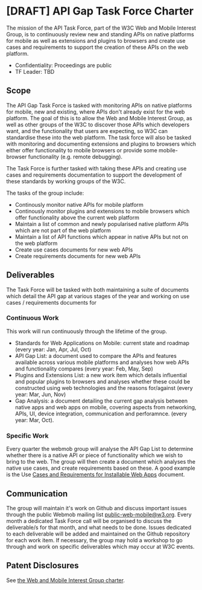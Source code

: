 # [DRAFT] API Gap Task Force Charter

The mission of the API Task Force, part of the W3C Web and Mobile Interest Group, is to continuously review new and standing APIs on native platforms for mobile as well as extensions and plugins to browsers and create use cases and requirements to support the creation of these APIs on the web platform. 

* Confidentiality: Proceedings are public
* TF Leader: TBD

## Scope

The API Gap Task Force is tasked with monitoring APIs on native platforms for mobile, new and existing, where APIs don't already exist for the web platform. The goal of this is to allow the Web and Mobile Interest Group, as well as other groups of the W3C to discover those APIs which developers want, and the functionality that users are expecting, so W3C can standardise these into the web platform. The task force will also be tasked with monitoring and documenting extensions and plugins to browsers which either offer functionality to mobile browsers or provide some mobile-browser functionality (e.g. remote debugging). 

The Task Force is further tasked with taking these APIs and creating use cases and requirements documentation to support the development of these standards by working groups of the W3C.

The tasks of the group include:

* Continously monitor native APIs for mobile platform
* Continously monitor plugins and extensions to mobile browsers which offer functionality above the current web platform
* Maintain a list of common and newly popularised native platform APIs which are not part of the web platform
* Maintain a list of API functions which appear in native APIs but not on the web platform
* Create use cases documents for new web APIs
* Create requirements documents for new web APIs

## Deliverables
The Task Force will be tasked with both maintaining a suite of documents which detail the API gap at various stages of the year and working on use cases / requirements documents for 

### Continuous Work
This work will run continuously through the lifetime of the group.

* Standards for Web Applications on Mobile: current state and roadmap (every year: Jan, Apr, Jul, Oct)
* API Gap List: a document used to compare the APIs and features available across various mobile platforms and analyses how web APIs and functionality compares (every year: Feb, May, Sep)
* Plugins and Extensions List: a new work item which details influential and popular plugins to browsers and analyses whether these could be constructed using web technologies and the reasons for/against (every year: Mar, Jun, Nov)
* Gap Analysis: a document detailing the current gap analysis between native apps and web apps on mobile, covering aspects from networking, APIs, UI, device integration, communication and perforamnce.  (every year: Mar, Oct).

### Specific Work
Every quarter the webmob group will analyse the API Gap List to determine whether there is a native API or piece of functionality which we wish to bring to the web. The group will then create a document which analyses the native use cases, and create requirements based on these. A good example is the Use [Cases and Requirements for Installable Web Apps](http://w3c-webmob.github.io/installable-webapps/) document. 

## Communication
The group will maintain it's work on Github and discuss important issues through the public Webmob mailing list [public-web-mobile@w3.org](public-web-mobile@w3.org). Every month a dedicated Task Force call will be organised to discuss the deliverable/s for that month, and what needs to be done. Issues dedicated to each deliverable will be added and maintained on the Github repository for each work item. If necessary, the group may hold a workshop to go through and work on specific deliverables which may occur at W3C events. 

## Patent Disclosures
See [the Web and Mobile Interest Group charter](http://www.w3.org/2013/07/webmobile-ig-charter.html#patentpolicy).
